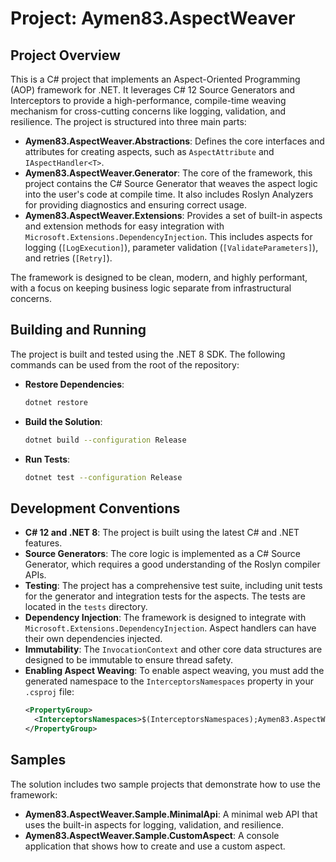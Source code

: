 # Project: Aymen83.AspectWeaver

## Project Overview

This is a C# project that implements an Aspect-Oriented Programming (AOP) framework for .NET. It leverages C# 12 Source Generators and Interceptors to provide a high-performance, compile-time weaving mechanism for cross-cutting concerns like logging, validation, and resilience. The project is structured into three main parts:

*   **Aymen83.AspectWeaver.Abstractions**: Defines the core interfaces and attributes for creating aspects, such as `AspectAttribute` and `IAspectHandler<T>`.
*   **Aymen83.AspectWeaver.Generator**: The core of the framework, this project contains the C# Source Generator that weaves the aspect logic into the user's code at compile time. It also includes Roslyn Analyzers for providing diagnostics and ensuring correct usage.
*   **Aymen83.AspectWeaver.Extensions**: Provides a set of built-in aspects and extension methods for easy integration with `Microsoft.Extensions.DependencyInjection`. This includes aspects for logging (`[LogExecution]`), parameter validation (`[ValidateParameters]`), and retries (`[Retry]`).

The framework is designed to be clean, modern, and highly performant, with a focus on keeping business logic separate from infrastructural concerns.

## Building and Running

The project is built and tested using the .NET 8 SDK. The following commands can be used from the root of the repository:

*   **Restore Dependencies**:
    ```bash
    dotnet restore
    ```

*   **Build the Solution**:
    ```bash
    dotnet build --configuration Release
    ```

*   **Run Tests**:
    ```bash
    dotnet test --configuration Release
    ```

## Development Conventions

*   **C# 12 and .NET 8**: The project is built using the latest C# and .NET features.
*   **Source Generators**: The core logic is implemented as a C# Source Generator, which requires a good understanding of the Roslyn compiler APIs.
*   **Testing**: The project has a comprehensive test suite, including unit tests for the generator and integration tests for the aspects. The tests are located in the `tests` directory.
*   **Dependency Injection**: The framework is designed to integrate with `Microsoft.Extensions.DependencyInjection`. Aspect handlers can have their own dependencies injected.
*   **Immutability**: The `InvocationContext` and other core data structures are designed to be immutable to ensure thread safety.
*   **Enabling Aspect Weaving**: To enable aspect weaving, you must add the generated namespace to the `InterceptorsNamespaces` property in your `.csproj` file:
    ```xml
    <PropertyGroup>
      <InterceptorsNamespaces>$(InterceptorsNamespaces);Aymen83.AspectWeaver.Generated</InterceptorsNamespaces>
    </PropertyGroup>
    ```

## Samples

The solution includes two sample projects that demonstrate how to use the framework:

*   **Aymen83.AspectWeaver.Sample.MinimalApi**: A minimal web API that uses the built-in aspects for logging, validation, and resilience.
*   **Aymen83.AspectWeaver.Sample.CustomAspect**: A console application that shows how to create and use a custom aspect.
